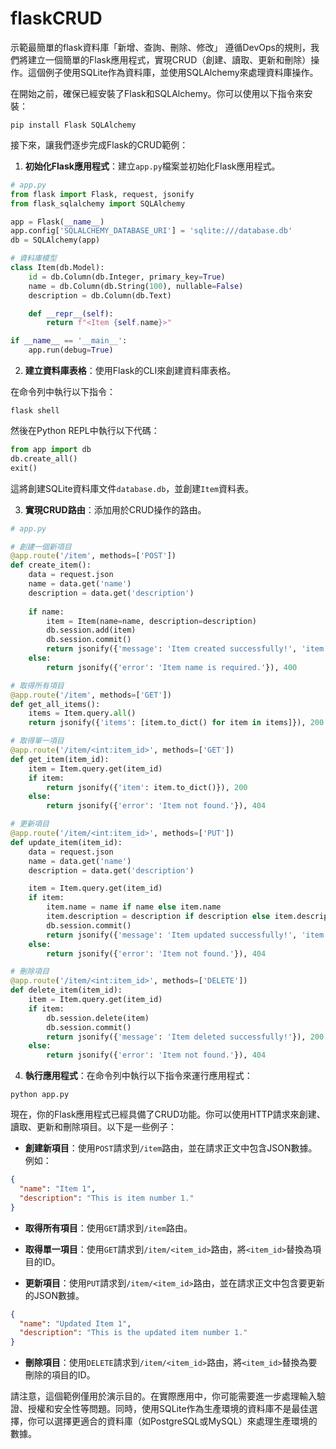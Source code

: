 # flaskCRUD
示範最簡單的flask資料庫「新增、查詢、刪除、修改」
遵循DevOps的規則，我們將建立一個簡單的Flask應用程式，實現CRUD（創建、讀取、更新和刪除）操作。這個例子使用SQLite作為資料庫，並使用SQLAlchemy來處理資料庫操作。

在開始之前，確保已經安裝了Flask和SQLAlchemy。你可以使用以下指令來安裝：

```
pip install Flask SQLAlchemy
```

接下來，讓我們逐步完成Flask的CRUD範例：

1. **初始化Flask應用程式**：建立`app.py`檔案並初始化Flask應用程式。

```python
# app.py
from flask import Flask, request, jsonify
from flask_sqlalchemy import SQLAlchemy

app = Flask(__name__)
app.config['SQLALCHEMY_DATABASE_URI'] = 'sqlite:///database.db'
db = SQLAlchemy(app)

# 資料庫模型
class Item(db.Model):
    id = db.Column(db.Integer, primary_key=True)
    name = db.Column(db.String(100), nullable=False)
    description = db.Column(db.Text)

    def __repr__(self):
        return f"<Item {self.name}>"

if __name__ == '__main__':
    app.run(debug=True)
```

2. **建立資料庫表格**：使用Flask的CLI來創建資料庫表格。

在命令列中執行以下指令：

```
flask shell
```

然後在Python REPL中執行以下代碼：

```python
from app import db
db.create_all()
exit()
```

這將創建SQLite資料庫文件`database.db`，並創建`Item`資料表。

3. **實現CRUD路由**：添加用於CRUD操作的路由。

```python
# app.py

# 創建一個新項目
@app.route('/item', methods=['POST'])
def create_item():
    data = request.json
    name = data.get('name')
    description = data.get('description')
    
    if name:
        item = Item(name=name, description=description)
        db.session.add(item)
        db.session.commit()
        return jsonify({'message': 'Item created successfully!', 'item': item.to_dict()}), 201
    else:
        return jsonify({'error': 'Item name is required.'}), 400

# 取得所有項目
@app.route('/item', methods=['GET'])
def get_all_items():
    items = Item.query.all()
    return jsonify({'items': [item.to_dict() for item in items]}), 200

# 取得單一項目
@app.route('/item/<int:item_id>', methods=['GET'])
def get_item(item_id):
    item = Item.query.get(item_id)
    if item:
        return jsonify({'item': item.to_dict()}), 200
    else:
        return jsonify({'error': 'Item not found.'}), 404

# 更新項目
@app.route('/item/<int:item_id>', methods=['PUT'])
def update_item(item_id):
    data = request.json
    name = data.get('name')
    description = data.get('description')

    item = Item.query.get(item_id)
    if item:
        item.name = name if name else item.name
        item.description = description if description else item.description
        db.session.commit()
        return jsonify({'message': 'Item updated successfully!', 'item': item.to_dict()}), 200
    else:
        return jsonify({'error': 'Item not found.'}), 404

# 刪除項目
@app.route('/item/<int:item_id>', methods=['DELETE'])
def delete_item(item_id):
    item = Item.query.get(item_id)
    if item:
        db.session.delete(item)
        db.session.commit()
        return jsonify({'message': 'Item deleted successfully!'}), 200
    else:
        return jsonify({'error': 'Item not found.'}), 404
```

4. **執行應用程式**：在命令列中執行以下指令來運行應用程式：

```
python app.py
```

現在，你的Flask應用程式已經具備了CRUD功能。你可以使用HTTP請求來創建、讀取、更新和刪除項目。以下是一些例子：

- **創建新項目**：使用`POST`請求到`/item`路由，並在請求正文中包含JSON數據。例如：

```json
{
  "name": "Item 1",
  "description": "This is item number 1."
}
```

- **取得所有項目**：使用`GET`請求到`/item`路由。

- **取得單一項目**：使用`GET`請求到`/item/<item_id>`路由，將`<item_id>`替換為項目的ID。

- **更新項目**：使用`PUT`請求到`/item/<item_id>`路由，並在請求正文中包含要更新的JSON數據。

```json
{
  "name": "Updated Item 1",
  "description": "This is the updated item number 1."
}
```

- **刪除項目**：使用`DELETE`請求到`/item/<item_id>`路由，將`<item_id>`替換為要刪除的項目的ID。

請注意，這個範例僅用於演示目的。在實際應用中，你可能需要進一步處理輸入驗證、授權和安全性等問題。同時，使用SQLite作為生產環境的資料庫不是最佳選擇，你可以選擇更適合的資料庫（如PostgreSQL或MySQL）來處理生產環境的數據。
